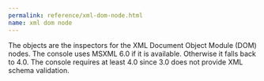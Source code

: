 ```yaml
---
permalink: reference/xml-dom-node.html
name: xml dom node
---
```


The <xml dom node> objects are the inspectors for the XML Document Object Module (DOM) nodes. The console uses MSXML 6.0 if it is available. Otherwise it falls back to 4.0. The console requires at least 4.0 since 3.0 does not provide XML schema validation.